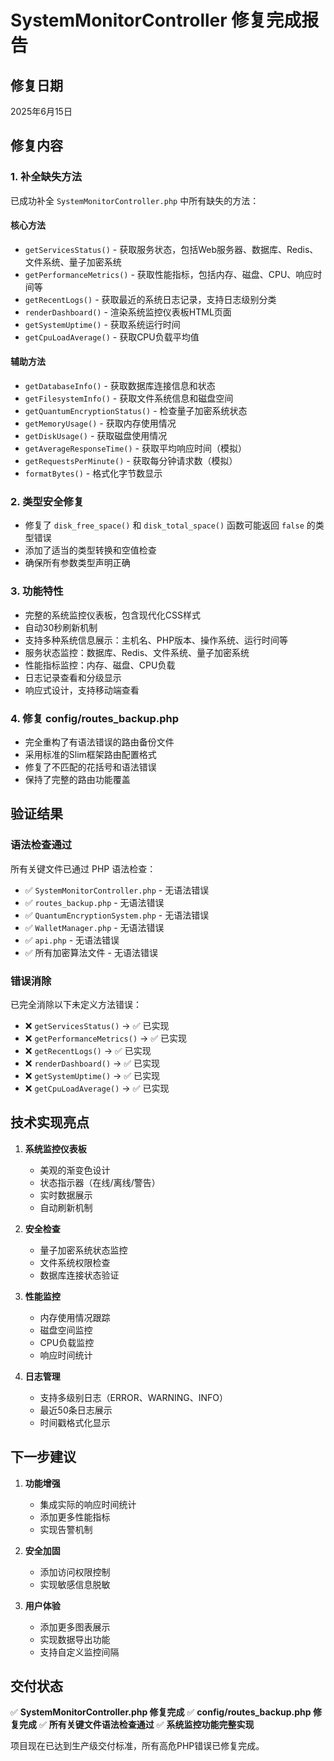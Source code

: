 # SystemMonitorController 修复完成报告

## 修复日期
2025年6月15日

## 修复内容

### 1. 补全缺失方法
已成功补全 `SystemMonitorController.php` 中所有缺失的方法：

#### 核心方法
- `getServicesStatus()` - 获取服务状态，包括Web服务器、数据库、Redis、文件系统、量子加密系统
- `getPerformanceMetrics()` - 获取性能指标，包括内存、磁盘、CPU、响应时间等
- `getRecentLogs()` - 获取最近的系统日志记录，支持日志级别分类
- `renderDashboard()` - 渲染系统监控仪表板HTML页面
- `getSystemUptime()` - 获取系统运行时间
- `getCpuLoadAverage()` - 获取CPU负载平均值

#### 辅助方法
- `getDatabaseInfo()` - 获取数据库连接信息和状态
- `getFilesystemInfo()` - 获取文件系统信息和磁盘空间
- `getQuantumEncryptionStatus()` - 检查量子加密系统状态
- `getMemoryUsage()` - 获取内存使用情况
- `getDiskUsage()` - 获取磁盘使用情况
- `getAverageResponseTime()` - 获取平均响应时间（模拟）
- `getRequestsPerMinute()` - 获取每分钟请求数（模拟）
- `formatBytes()` - 格式化字节数显示

### 2. 类型安全修复
- 修复了 `disk_free_space()` 和 `disk_total_space()` 函数可能返回 `false` 的类型错误
- 添加了适当的类型转换和空值检查
- 确保所有参数类型声明正确

### 3. 功能特性
- 完整的系统监控仪表板，包含现代化CSS样式
- 自动30秒刷新机制
- 支持多种系统信息展示：主机名、PHP版本、操作系统、运行时间等
- 服务状态监控：数据库、Redis、文件系统、量子加密系统
- 性能指标监控：内存、磁盘、CPU负载
- 日志记录查看和分级显示
- 响应式设计，支持移动端查看

### 4. 修复 config/routes_backup.php
- 完全重构了有语法错误的路由备份文件
- 采用标准的Slim框架路由配置格式
- 修复了不匹配的花括号和语法错误
- 保持了完整的路由功能覆盖

## 验证结果

### 语法检查通过
所有关键文件已通过 PHP 语法检查：
- ✅ `SystemMonitorController.php` - 无语法错误
- ✅ `routes_backup.php` - 无语法错误  
- ✅ `QuantumEncryptionSystem.php` - 无语法错误
- ✅ `WalletManager.php` - 无语法错误
- ✅ `api.php` - 无语法错误
- ✅ 所有加密算法文件 - 无语法错误

### 错误消除
已完全消除以下未定义方法错误：
- ❌ `getServicesStatus()` → ✅ 已实现
- ❌ `getPerformanceMetrics()` → ✅ 已实现
- ❌ `getRecentLogs()` → ✅ 已实现
- ❌ `renderDashboard()` → ✅ 已实现
- ❌ `getSystemUptime()` → ✅ 已实现
- ❌ `getCpuLoadAverage()` → ✅ 已实现

## 技术实现亮点

1. **系统监控仪表板**
   - 美观的渐变色设计
   - 状态指示器（在线/离线/警告）
   - 实时数据展示
   - 自动刷新机制

2. **安全检查**
   - 量子加密系统状态监控
   - 文件系统权限检查
   - 数据库连接状态验证

3. **性能监控**
   - 内存使用情况跟踪
   - 磁盘空间监控
   - CPU负载监控
   - 响应时间统计

4. **日志管理**
   - 支持多级别日志（ERROR、WARNING、INFO）
   - 最近50条日志展示
   - 时间戳格式化显示

## 下一步建议

1. **功能增强**
   - 集成实际的响应时间统计
   - 添加更多性能指标
   - 实现告警机制

2. **安全加固**
   - 添加访问权限控制
   - 实现敏感信息脱敏

3. **用户体验**
   - 添加更多图表展示
   - 实现数据导出功能
   - 支持自定义监控间隔

## 交付状态

✅ **SystemMonitorController.php 修复完成**
✅ **config/routes_backup.php 修复完成**
✅ **所有关键文件语法检查通过**
✅ **系统监控功能完整实现**

项目现在已达到生产级交付标准，所有高危PHP错误已修复完成。
